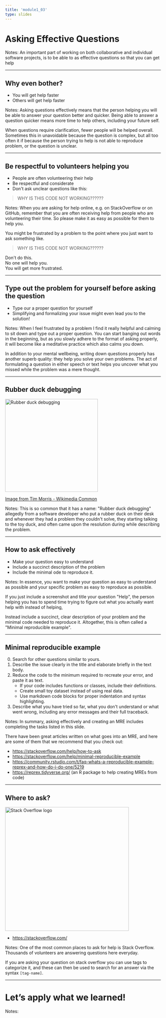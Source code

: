 ```yaml
---
title: 'module1_03'
type: slides
---
```


# Asking Effective Questions

Notes:
An important part of working on
both collaborative and individual software projects,
is to be able to as effective questions
so that you can get help 

---

## Why even bother?

- You will get help faster
- Others will get help faster

Notes:
Asking questions effectively means that the person helping you
will be able to answer your question better and quicker.
Being able to answer a question quicker means more time to help others,
including your future self.

When questions require clarification,
fewer people will be helped overall.
Sometimes this in unavoidable because the question is complex,
but all too often it if because the person trying to help
is not able to reproduce problem,
or the question is unclear.

---

## Be respectful to volunteers helping you

- People are often volunteering their help
- Be respectful and considerate
- Don't ask unclear questions like this:

> WHY IS THIS CODE NOT WORKING??????

Notes:
When you are asking for help online,
e.g. on StackOverflow or on GitHub,
remember that you are often receiving help from people
who are volunteering their time.
So please make it as easy as possible for them to help you.

You might be frustrated by a problem
to the point where you just want to ask something like.

> WHY IS THIS CODE NOT WORKING??????

Don't do this.  
No one will help you.  
You will get more frustrated.  

---

## Type out the problem for yourself before asking the question

- Type our a proper question for yourself
- Simplifying and formalizing your issue might even lead you to the solution!

Notes:
When I feel frustrated by a problem
I find it really helpful and calming to sit down
and type out a proper question.
You can start banging out words in the beginning,
but as you slowly adhere to the format of asking properly,
it will become like a meditative practice
which also calms you down.

In addition to your mental wellbeing,
writing down questions properly has another superb quality:
they help you solve your own problems.
The act of formulating a question in either speech or text
helps you uncover what you missed while the problem was a mere thought.

---

## Rubber duck debugging

<img src="https://upload.wikimedia.org/wikipedia/commons/d/d5/Rubber_duck_assisting_with_debugging.jpg" alt="Rubber duck debugging" width="300px"></img>

[Image from Tim Morris - Wikimedia Common](https://commons.wikimedia.org/wiki/File:Rubber_duck_assisting_with_debugging.jpg)

Notes:
This is so common that it has a name:
"Rubber duck debugging"
allegedly from a software developer who put a rubber duck on their desk
and whenever they had a problem they couldn't solve,
they starting talking to the toy duck,
and often came upon the resolution during while describing the problem.

---

## How to ask effectively

- Make your question easy to understand
- Include a succinct description of the problem
- Include the minimal ode to reproduce it.

<!--TODO Include screenshot of good and bad example? -->

Notes:
In essence,
you want to make your question as easy to understand as possible
and your specific problem as easy to reproduce as possible.

If you just include a screenshot and title your question "Help",
the person helping you has to spend time trying to figure out
what you actually want help with instead of helping,

Instead include a succinct, clear
description of your problem
and the minimal code needed to reproduce it.
Altogether,
this is often called a "Minimal reproducible example".

---

## Minimal reproducible example

0. Search for other questions similar to yours.
1. Describe the issue clearly in the title and elaborate briefly in the text body.
2. Reduce the code to the minimum required to recreate your error, and paste it as text.
    - If your code includes functions or classes, include their definitions.
    - Create small toy dataset instead of using real data.
    - Use markdown code blocks for proper indentation and syntax highlighting.
3. Describe what you have tried so far,
   what you don't understand or what went wrong,
   including any error messages and their full traceback.

Notes:
In summary,
asking effectively
and creating an MRE includes completing the tasks
listed in this slide.

There have been great articles written on what goes into an MRE,
and here are some of them that we recommend that you check out:

- https://stackoverflow.com/help/how-to-ask
- https://stackoverflow.com/help/minimal-reproducible-example
- https://community.rstudio.com/t/faq-whats-a-reproducible-example-reprex-and-how-do-i-do-one/5219
- https://reprex.tidyverse.org/ (an R package to help creating MREs from code)

---

## Where to ask?

<img src="https://stackoverflow.design/assets/img/logos/so/logo-stackoverflow.svg" alt="Stack Overflow logo" width="400px"></img>

- https://stackoverflow.com/

Notes:
One of the most common places to ask for help is Stack Overflow.
Thousands of volunteers are answering questions here everyday.

If you are asking your question on stack overflow
you can use tags to categorize it,
and these can then be used to search for an answer via the syntax `[tag-name]`.

---

# Let’s apply what we learned!

Notes: <br>
